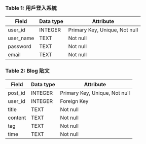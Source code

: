 ### Table 1: 用戶登入系統
|Field|Data type|Attribute|
|--|--|--|
|user_id|INTEGER|Primary Key, Unique, Not null|
|user_name|TEXT|Not null|
|password|TEXT|Not null|
|email|TEXT|Not null|

### Table 2: Blog 貼文
|Field|Data type|Attribute|
|--|--|--|
|post_id|INTEGER|Primary Key, Unique, Not null|
|user_id|INTEGER|Foreign Key|
|title|TEXT|Not null|
|content|TEXT|Not null|
|tag|TEXT|Not null|
|time|TEXT|Not null|